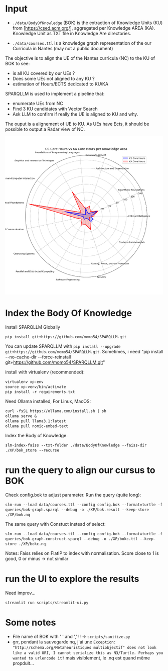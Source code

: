 
# Input

* `./data/BodyOfKnowledge` (BOK) is the extraction of Knowledge Units (KU) from [https://csed.acm.org/], aggregated per Knowledge AREA (KA). Knowledge Unit as TXT file in Knowledge Are directories.

* `./data/courses.ttl` is a knowledge graph representation of the our Curricula in Nantes (may not a public document)

The objective is to align the UE of the Nantes curricula (NC) to the KU of BOK to see:
* is all KU covered by our UEs ?
* Does some UEs not aligned to any KU ?
* estimation of Hours/ECTS dedicated to KU/KA 

SPARQLLM is used to implement a pipeline that:
- enumerate UEs from NC
- Find 3 KU candidates with Vector Search
- Ask LLM to confirm if really the UE is aligned to KU and why. 

The ouput is a alignement of UE to KU. As UEs have Ects, it should be possible to output a Radar view of NC.

![BOK Radar](scripts/BOK-Radar.png)

# Index the Body Of Knowledge 

Install SPARQLLM Globally 

```
pip install git+https://github.com/momo54/SPARQLLM.git
```
You can update SPARQLLM with `pip install --upgrade git+https://github.com/momo54/SPARQLLM.git`.
Sometimes, i need "pip install --no-cache-dir --force-reinstall git+https://github.com/momo54/SPARQLLM.git"

install with virtualenv (recommended):
```
virtualenv xp-env
source xp-venv/bin/activate
pip install -r requirements.txt
```

Need Ollama installed, For Linux, MacOS:
```
curl -fsSL https://ollama.com/install.sh | sh
ollama serve &
ollama pull llama3.1:latest
ollama pull nomic-embed-text
```



Index the Body of Knowledge:
```
slm-index-faiss --txt-folder ./data/BodyOfKnowledge --faiss-dir ./XP/bok_store --recurse 
```

# run the query to align our cursus to BOK

Check config.bok to adjust parameter. Run the query (quite long):
```
slm-run --load data/courses.ttl --config config.bok --format=turtle -f queries/bok-graph.sparql --debug -o ./XP/bok.result --keep-store ./XP/bok.nq 
```

The same query with Constuct instead of select:
```
slm-run --load data/courses.ttl --config config.bok --format=turtle -f queries/bok-graph-construct.sparql --debug -o ./XP/bokc.ttl --keep-store ./XP/bokc.nq
```

Notes: 
Faiss relies on  FlatIP to index with  normalisation. Score close to 1 is good, 0 or minus -> not similar

# run the UI to explore the results

Need improv...

```
streamlit run scripts/streamlit-ui.py
```

# Some notes
- File name of BOK with ' ' and ',' !! -> `scripts/sanitize.py`
- grr, pendant la sauvegarde nq, j'ai une `Exception: "http://schema.org/Métaheuristiques multiobjectif" does not look like a valid URI, I cannot serialize this as N3/Turtle. Perhaps you wanted to urlencode it?` mais visiblement, le .nq est quand même propduit...
